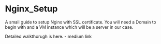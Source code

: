 # Nginx_Setup
A small guide to setup Nginx with SSL certificate.
You will need a Domain to begin with and a VM instance which will be a server in our case.

Detailed walkthorugh is here. - medium link
